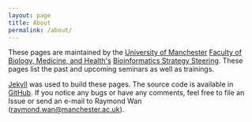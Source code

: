 ```yaml
---
layout: page
title: About
permalink: /about/
---
```


These pages are maintained by the [University of Manchester](https://www.manchester.ac.uk/) [Faculty of Biology, Medicine, and Health's](https://www.bmh.manchester.ac.uk/) [Bioinformatics Strategy Steering](https://www.translation.manchester.ac.uk/2024/03/06/bioinformaticsseminars/).  These pages list the past and upcoming seminars as well as trainings.

[Jekyll](https://jekyllrb.com/) was used to build these pages.  The source code is available in [GitHub](https://github.com/rwanwork/rwanwork.github.io).  If you notice any bugs or have any comments, feel free to file an Issue or send an e-mail to Raymond Wan (raymond.wan@manchester.ac.uk).
